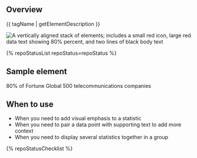 ## Overview

{{ tagName | getElementDescription }}

<uxdot-example width-adjustment="346px">
  <img src="{{ './stat-sample-element.png' | url }}" alt="A vertically aligned stack of elements; includes a small red icon, large red data text showing 80% percent, and two lines of black body text">
</uxdot-example>

{% repoStatusList repoStatus=repoStatus %}


## Sample element

<rh-stat>
  <pf-icon slot="icon" set="fas" icon="tower-cell" size="lg" style="color: var(--rh-color-text-brand-on-light, #ee0000);"></pf-icon>
  <span slot="statistic">80%</span>
  <span>of Fortune Global 500 telecommunications companies</span>
</rh-stat>

## When to use

  - When you need to add visual emphasis to a statistic
  - When you need to pair a data point with supporting text to add more context
  - When you need to display several statistics together in a group

{% repoStatusChecklist %}

